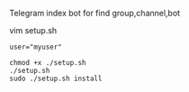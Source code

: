 Telegram index bot
for find group,channel,bot



vim setup.sh 
``` shell
user="myuser"
```


``` shell
chmod +x ./setup.sh
./setup.sh
sudo ./setup.sh install
```
